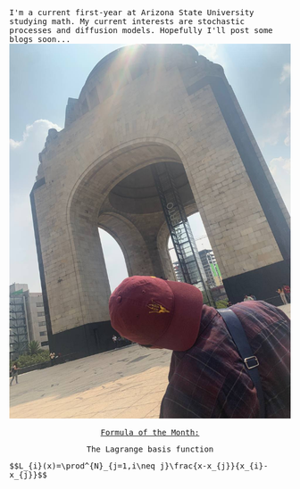 <style> body { font-family: "Roboto Mono", monospace; } </style>

I'm a current first-year at Arizona State University studying math.
My current interests are stochastic processes and diffusion models. 
Hopefully I'll post some blogs soon... 
![Book logo](IMG_4777.JPG)

<p align="center"><u>Formula of the Month:</u></p>
<p align="center">
  The Lagrange basis function
</p>
$$L_{i}(x)=\prod^{N}_{j=1,i\neq j}\frac{x-x_{j}}{x_{i}-x_{j}}$$



